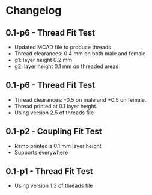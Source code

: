 # Changelog

## 0.1-p6 - Thread Fit Test
 - Updated MCAD file to produce threads
 - Thread clearances: 0.4 mm on both male and female
 - g1: layer height 0.2 mm
 - g2: layer height 0.1 mm on threaded areas

## 0.1-p6 - Thread Fit Test
 - Thread clearances: -0.5 on male and +0.5 on female.
 - Thread printed at 0.1 layer height.
 - Using version 2.5 of threads file

## 0.1-p2 - Coupling Fit Test
 - Ramp printed a 0.1 mm layer height
 - Supports everywhere

## 0.1-p1 - Thread Fit Test
 - Using version 1.3 of threads file

